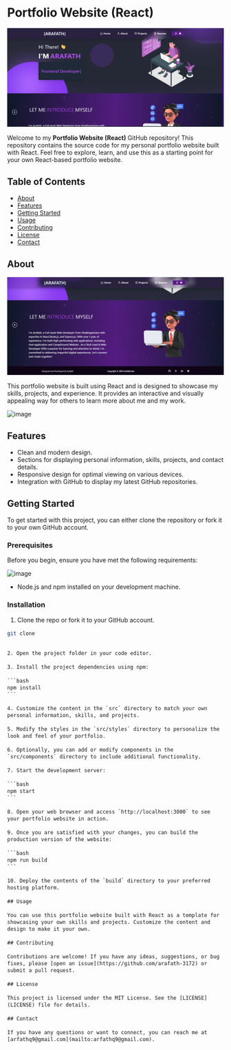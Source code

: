 # Portfolio Website (React)

![image](./assets/resume-bg.png)

Welcome to my **Portfolio Website (React)** GitHub repository! This repository contains the source code for my personal portfolio website built with React. Feel free to explore, learn, and use this as a starting point for your own React-based portfolio website.

## Table of Contents

- [About](#about)
- [Features](#features)
- [Getting Started](#getting-started)
- [Usage](#usage)
- [Contributing](#contributing)
- [License](#license)
- [Contact](#contact)

## About

![image](./assets/resume-bg1.png)

This portfolio website is built using React and is designed to showcase my skills, projects, and experience. It provides an interactive and visually appealing way for others to learn more about me and my work.

![image](https://github.com/riteshk-007/portfolio/assets/135107962/befa9436-9635-46fd-b08b-6280926809fe)

## Features

- Clean and modern design.
- Sections for displaying personal information, skills, projects, and contact details.
- Responsive design for optimal viewing on various devices.
- Integration with GitHub to display my latest GitHub repositories.

## Getting Started

To get started with this project, you can either clone the repository or fork it to your own GitHub account.

### Prerequisites

Before you begin, ensure you have met the following requirements:

![image](https://github.com/riteshk-007/portfolio/assets/135107962/37e8c1aa-422e-4015-9fb2-2220eb002896)

- Node.js and npm installed on your development machine.

### Installation

1. Clone the repo or fork it to your GitHub account.

```bash
git clone
```

````

2. Open the project folder in your code editor.

3. Install the project dependencies using npm:

```bash
npm install
```

4. Customize the content in the `src` directory to match your own personal information, skills, and projects.

5. Modify the styles in the `src/styles` directory to personalize the look and feel of your portfolio.

6. Optionally, you can add or modify components in the `src/components` directory to include additional functionality.

7. Start the development server:

```bash
npm start
```

8. Open your web browser and access `http://localhost:3000` to see your portfolio website in action.

9. Once you are satisfied with your changes, you can build the production version of the website:

```bash
npm run build
```

10. Deploy the contents of the `build` directory to your preferred hosting platform.

## Usage

You can use this portfolio website built with React as a template for showcasing your own skills and projects. Customize the content and design to make it your own.

## Contributing

Contributions are welcome! If you have any ideas, suggestions, or bug fixes, please [open an issue](https://github.com/arafath-3172) or submit a pull request.

## License

This project is licensed under the MIT License. See the [LICENSE](LICENSE) file for details.

## Contact

If you have any questions or want to connect, you can reach me at [arfathq9@gmail.com](mailto:arfathq9@gmail.com).
````
